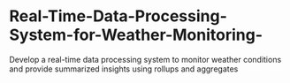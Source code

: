# Real-Time-Data-Processing-System-for-Weather-Monitoring-
Develop a real-time data processing system to monitor weather conditions and provide summarized insights using rollups and aggregates
